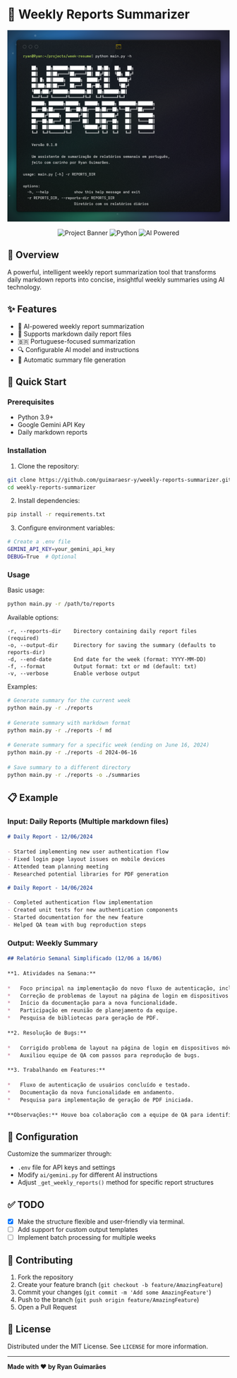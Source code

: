 # 📝 Weekly Reports Summarizer 

![Weekly Reports Summarizer](docs/hero.png)

<div align="center">
  <img src="https://img.shields.io/badge/version-0.1.0-blue.svg" alt="Project Banner" />
  <img src="https://img.shields.io/badge/python-3.8+-green.svg" alt="Python" />
  <img src="https://img.shields.io/badge/AI-Gemini-orange.svg" alt="AI Powered" />
</div>

## 🌟 Overview

A powerful, intelligent weekly report summarization tool that transforms daily markdown reports into concise, insightful weekly summaries using AI technology.

## ✨ Features

- 🤖 AI-powered weekly report summarization
- 📂 Supports markdown daily report files
- 🇧🇷 Portuguese-focused summarization
- 🔍 Configurable AI model and instructions
- 💾 Automatic summary file generation

## 🚀 Quick Start

### Prerequisites

- Python 3.9+
- Google Gemini API Key
- Daily markdown reports

### Installation

1. Clone the repository:
```bash
git clone https://github.com/guimaraesr-y/weekly-reports-summarizer.git
cd weekly-reports-summarizer
```

2. Install dependencies:
```bash
pip install -r requirements.txt
```

3. Configure environment variables:
```bash
# Create a .env file
GEMINI_API_KEY=your_gemini_api_key
DEBUG=True  # Optional
```

### Usage

Basic usage:
```bash
python main.py -r /path/to/reports
```

Available options:
```
-r, --reports-dir    Directory containing daily report files (required)
-o, --output-dir     Directory for saving the summary (defaults to reports-dir)
-d, --end-date       End date for the week (format: YYYY-MM-DD)
-f, --format         Output format: txt or md (default: txt)
-v, --verbose        Enable verbose output
```

Examples:
```bash
# Generate summary for the current week
python main.py -r ./reports

# Generate summary with markdown format
python main.py -r ./reports -f md

# Generate summary for a specific week (ending on June 16, 2024)
python main.py -r ./reports -d 2024-06-16

# Save summary to a different directory
python main.py -r ./reports -o ./summaries
```

## 📋 Example

### Input: Daily Reports (Multiple markdown files)

```markdown
# Daily Report - 12/06/2024

- Started implementing new user authentication flow
- Fixed login page layout issues on mobile devices
- Attended team planning meeting
- Researched potential libraries for PDF generation
```

```markdown
# Daily Report - 14/06/2024

- Completed authentication flow implementation
- Created unit tests for new authentication components
- Started documentation for the new feature
- Helped QA team with bug reproduction steps
```

### Output: Weekly Summary

```markdown
## Relatório Semanal Simplificado (12/06 a 16/06)

**1. Atividades na Semana:**

*   Foco principal na implementação do novo fluxo de autenticação, incluindo implementação completa e testes unitários.
*   Correção de problemas de layout na página de login em dispositivos móveis.
*   Início da documentação para a nova funcionalidade.
*   Participação em reunião de planejamento da equipe.
*   Pesquisa de bibliotecas para geração de PDF.

**2. Resolução de Bugs:**

*   Corrigido problema de layout na página de login em dispositivos móveis.
*   Auxiliou equipe de QA com passos para reprodução de bugs.

**3. Trabalhando em Features:**

*   Fluxo de autenticação de usuários concluído e testado.
*   Documentação da nova funcionalidade em andamento.
*   Pesquisa para implementação de geração de PDF iniciada.

**Observações:** Houve boa colaboração com a equipe de QA para identificação e solução de problemas. A implementação do fluxo de autenticação foi concluída dentro do prazo previsto.
```

## 🔧 Configuration

Customize the summarizer through:
- `.env` file for API keys and settings
- Modify `ai/gemini.py` for different AI instructions
- Adjust `_get_weekly_reports()` method for specific report structures

## ✅ TODO

- [x] Make the structure flexible and user-friendly via terminal.
- [ ] Add support for custom output templates
- [ ] Implement batch processing for multiple weeks

## 🤝 Contributing

1. Fork the repository
2. Create your feature branch (`git checkout -b feature/AmazingFeature`)
3. Commit your changes (`git commit -m 'Add some AmazingFeature'`)
4. Push to the branch (`git push origin feature/AmazingFeature`)
5. Open a Pull Request

## 📄 License

Distributed under the MIT License. See `LICENSE` for more information.

---

**Made with ❤️ by Ryan Guimarães**